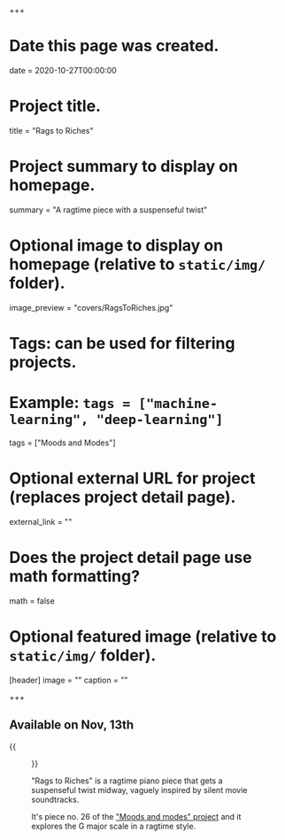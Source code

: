 +++
# Date this page was created.
date = 2020-10-27T00:00:00

# Project title.
title = "Rags to Riches"

# Project summary to display on homepage.
summary = "A ragtime piece with a suspenseful twist"

# Optional image to display on homepage (relative to `static/img/` folder).
image_preview = "covers/RagsToRiches.jpg"

# Tags: can be used for filtering projects.
# Example: `tags = ["machine-learning", "deep-learning"]`
tags = ["Moods and Modes"]

# Optional external URL for project (replaces project detail page).
external_link = ""

# Does the project detail page use math formatting?
math = false

# Optional featured image (relative to `static/img/` folder).
[header]
image = ""
caption = ""

+++

## Available on Nov, 13th

{{<figure src="/img/covers/RagsToRiches.jpg" width="320" link="https://distrokid.com/hyperfollow/skeeboo/rags-to-riches" target="_blank">}}

"Rags to Riches" is a ragtime piano piece that gets a suspenseful twist midway, vaguely inspired by silent movie soundtracks.

It's piece no. 26 of the ["Moods and modes" project](/post/moods_and_modes) and it explores the G major scale in a ragtime style.
